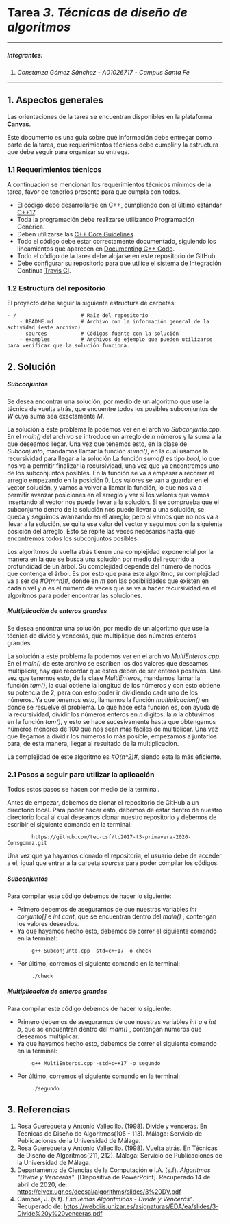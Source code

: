 # Tarea *3*. *Técnicas de diseño de algoritmos*

---

##### Integrantes:
1. *Constanza Gómez Sánchez* - *A01026717* - *Campus Santa Fe*

---
## 1. Aspectos generales

Las orientaciones de la tarea se encuentran disponibles en la plataforma **Canvas**.

Este documento es una guía sobre qué información debe entregar como parte de la tarea, qué requerimientos técnicos debe cumplir y la estructura que debe seguir para organizar su entrega.


### 1.1 Requerimientos técnicos

A continuación se mencionan los requerimientos técnicos mínimos de la tarea, favor de tenerlos presente para que cumpla con todos.

* El código debe desarrollarse en C++, cumpliendo con el último estándar [C++17](https://isocpp.org/std/the-standard).
* Toda la programación debe realizarse utilizando Programación Genérica.
* Deben utilizarse las [C++ Core Guidelines](https://github.com/isocpp/CppCoreGuidelines/blob/master/CppCoreGuidelines.md).
* Todo el código debe estar correctamente documentado, siguiendo los lineamientos que aparecen en [Documenting C++ Code](https://developer.lsst.io/cpp/api-docs.html).
* Todo el código de la tarea debe alojarse en este repositorio de GitHub.
* Debe configurar su repositorio para que utilice el sistema de Integración Continua [Travis CI](https://travis-ci.org/).

### 1.2 Estructura del repositorio

El proyecto debe seguir la siguiente estructura de carpetas:
```
- / 			        # Raíz del repositorio
    - README.md			# Archivo con la información general de la actividad (este archivo)
    - sources  			# Códigos fuente con la solución
    - examples			# Archivos de ejemplo que pueden utilizarse para verificar que la solución funciona.
```

## 2. Solución

##### Subconjuntos

Se desea encontrar una solución, por medio de un algoritmo que use la técnica de vuelta atrás, que encuentre todos los posibles subconjuntos de *W* cuya suma sea exactamente *M*. 

La solución a este problema la podemos ver en el archivo *Subconjunto.cpp*. 
En el *main()* del archivo se introduce un arreglo de *n* números y la suma a la que deseamos llegar. Una vez que tenemos esto, en la clase de *Subconjunto*, mandamos llamar la función *suma()*, en la cual usamos la recursividad para llegar a la solución
La función *suma()* es tipo *bool*, lo que nos va a permitir finalizar la recursividad, una vez que ya encontremos uno de los subconjuntos posibles. En la función se va a empesar a recorrer el arreglo empezando en la posición 0. Los valores se van a guardar en el vector solución, y vamos a volver a llamar la función, lo que nos va a permitir avanzar posiciones en el arreglo y ver si los valores que vamos insertando al vector nos puede llevar a la solución. Si se comprueba que el subconjunto dentro de la solución nos puede llevar a una solución, se queda y seguimos avanzando en el arreglo; pero si vemos que no nos va a llevar a la solución, se quita ese valor del vector y seguimos con la siguiente posición del arreglo. Esto se repite las veces necesarias hasta que encontremos todos los subconjuntos posibles.

Los algoritmos de vuelta atrás tienen una complejidad exponencial por la manera en la que se busca una solución por medio del recorrido a profundidad de un árbol. Su complejidad depende del número de nodos que contenga el árbol.
Es por esto que para este algoritmo, su complejidad va a ser de *#O(m^n)#*, donde en *m* son las posibilidades que existen en cada nivel y *n* es el número de veces que se va a hacer recursividad en el algoritmos para poder encontrar las soluciones.


##### Multiplicación de enteros grandes

Se desea encontrar una solución, por medio de un algoritmo que use la técnica de divide y vencerás, que multiplique dos números enteros grandes. 

La solución a este problema la podemos ver en el archivo *MultiEnteros.cpp*. 
En el *main()* de este archivo se escriben los dos valores que deseamos multiplicar, hay que recordar que estos deben de ser enteros positivos. Una vez que tenemos esto, de la clase *MultiEnteros*, mandamos llamar la función *tam()*, la cual obtiene la longitud de los números y con esto obtiene su potencia de 2, para con esto poder ir dividiendo cada uno de los números.
Ya que tenemos esto, llamamos la función *multiplicacion()* en donde se resuelve el problema. Lo que hace esta función es, con ayuda de la recursividad, dividir los números enteros en *n* dígitos, la *n* la obtuvimos en la función *tam()*, y esto se hace sucesivamente hasta que obtengamos números menores de 100 que nos sean más fáciles de multiplicar. Una vez que llegamos a dividir los números lo más posible, empezamos a juntarlos para, de esta manera, llegar al resultado de la multiplicación. 

La complejidad de este algoritmo es *#O(n^2)#*, siendo esta la más eficiente.

### 2.1 Pasos a seguir para utilizar la aplicación

Todos estos pasos se hacen por medio de la terminal. 

Antes de empezar, debemos de clonar el repositorio de GitHub a un directorio local. Para poder hacer esto, debemos de estar dentro de nuestro directorio local al cual deseamos clonar nuestro repositorio y debemos de escribir el siguiente comando en la terminal:
```
        https://github.com/tec-csf/tc2017-t3-primavera-2020-Consgomez.git
```

Una vez que ya hayamos clonado el repositoria, el usuario debe de acceder a el, igual que entrar a la carpeta *sources* para poder compilar los códigos. 

##### Subconjuntos

Para compilar este código debemos de hacer lo siguiente:
* Primero debemos de asegurarnos de que nuestras variables *int conjunto[]* e *int cant*, que se encuentran dentro del *main()* , contengan los valores deseados. 
* Ya que hayamos hecho esto, debemos de correr el siguiente comando en la terminal:
```
        g++ Subconjunto.cpp -std=c++17 -o check
```
* Por último, corremos el siguiente comando en la terminal:
```
        ./check
```

##### Multiplicación de enteros grandes

Para compilar este código debemos de hacer lo siguiente:
* Primero debemos de asegurarnos de que nuestras variables *int a* e *int b*, que se encuentran dentro del *main()* , contengan números que deseamos multiplicar.
* Ya que hayamos hecho esto, debemos de correr el siguiente comando en la terminal:
```
        g++ MultiEnteros.cpp -std=c++17 -o segundo
```
* Por último, corremos el siguiente comando en la terminal:
```
        ./segundo
```

## 3. Referencias

1. Rosa Guerequeta y Antonio Vallecillo. (1998). Divide y vencerás. En Técnicas de Diseño de Algoritmos(105 - 113). Málaga: Servicio de Publicaciones de la Universidad de Málaga.
2. Rosa Guerequeta y Antonio Vallecillo. (1998). Vuelta atrás. En Técnicas de Diseño de Algoritmos(211, 212). Málaga: Servicio de Publicaciones de la Universidad de Málaga.
3. Departamento de Ciencias de la Computación e I.A. (s.f). *Algoritmos "Divide y Vencerás"*. [Diapositiva de PowerPoint]. Recuperado 14 de abril de 2020, de: https://elvex.ugr.es/decsai/algorithms/slides/3%20DV.pdf
4. Campos, J. (s.f). *Esquemas Algorítmicos - Divide y Vencerás"*. Recuperado de: https://webdiis.unizar.es/asignaturas/EDA/ea/slides/3-Divide%20y%20venceras.pdf

